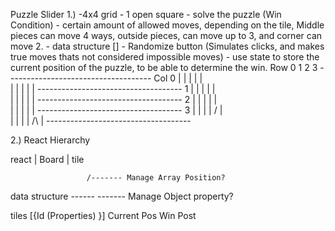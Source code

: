 Puzzle Slider
1.) -4x4 grid
    - 1 open square
    - solve the puzzle (Win Condition)
    - certain amount of allowed moves, depending on the tile, Middle pieces can move 4 ways, outside pieces, can move up to 3, and corner can move 2.
    - data structure []
    - Randomize button (Simulates clicks, and makes true moves thats not considered impossible moves)
    - use state to store the current position of the puzzle, to be able to determine the win.
        Row 0       1       2       3
        ------------------------------------
Col 0   |        |        |       |        |    
        |        |        |       |        |
        ------------------------------------
    1   |        |        |       |        |    
        |        |        |       |        |
        ------------------------------------
    2   |        |        |       |        |    
        |        |        |       |        |
        ------------------------------------
    3   |        |        |       |   \/   |    
        |        |        |       |   /\   |
        ------------------------------------              

2.) React Hierarchy

react
  |
Board
  |
tile



                     /------- Manage Array Position?
data structure ------
                     \------- Manage Object property?

tiles [{Id      (Properties)         }]
        Current Pos
        Win Post



